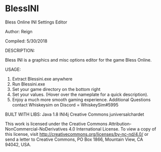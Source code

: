 # BlessINI
Bless Online INI Settings Editor

Author: Reign

Compiled: 5/30/2018

DESCRIPTION:

Bless INI is a graphics and misc options editor for the game Bless Online.

USAGE:

1. Extract Blessini.exe anywhere
2. Run Blessini.exe
3. Set your game directory on the bottom right
4. Set your values. (Hover over the nameplate for a quick description).
5. Enjoy a much more smooth gaming experience.
Additional Questions contact Whiskeysim on Discord = WhiskeySim#5995

BUILT WITH LIBS: 
Java 1.8 
INI4j
Creative Commons
juniversalchardet

This work is licensed under the Creative Commons Attribution-NonCommercial-NoDerivatives 4.0 International License. To view a copy of this license, visit http://creativecommons.org/licenses/by-nc-nd/4.0/ or send a letter to Creative Commons, PO Box 1866, Mountain View, CA 94042, USA.
